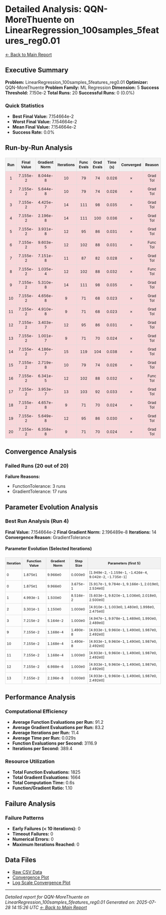 # Detailed Analysis: QQN-MoreThuente on LinearRegression_100samples_5features_reg0.01
[← Back to Main Report](benchmark_report.md)
## Executive Summary
**Problem:** LinearRegression_100samples_5features_reg0.01
**Optimizer:** QQN-MoreThuente
**Problem Family:** ML Regression
**Dimension:** 5
**Success Threshold:** 7.150e-2
**Total Runs:** 20
**Successful Runs:** 0 (0.0%)

### Quick Statistics
* **Best Final Value:** 7.154664e-2
* **Worst Final Value:** 7.154664e-2
* **Mean Final Value:** 7.154664e-2
* **Success Rate:** 0.0%


## Run-by-Run Analysis
<table style="border-collapse: collapse; width: 100%; margin: 20px 0; font-size: 12px;">
<tr style="background-color: #f2f2f2;">
<th style="border: 1px solid #ddd; padding: 6px; text-align: center;">Run</th>
<th style="border: 1px solid #ddd; padding: 6px; text-align: center;">Final Value</th>
<th style="border: 1px solid #ddd; padding: 6px; text-align: center;">Gradient Norm</th>
<th style="border: 1px solid #ddd; padding: 6px; text-align: center;">Iterations</th>
<th style="border: 1px solid #ddd; padding: 6px; text-align: center;">Func Evals</th>
<th style="border: 1px solid #ddd; padding: 6px; text-align: center;">Grad Evals</th>
<th style="border: 1px solid #ddd; padding: 6px; text-align: center;">Time (s)</th>
<th style="border: 1px solid #ddd; padding: 6px; text-align: center;">Converged</th>
<th style="border: 1px solid #ddd; padding: 6px; text-align: center;">Reason</th>
</tr>
<tr style="background-color: #f8d7da;">
<td style="border: 1px solid #ddd; padding: 6px; text-align: center;">1</td>
<td style="border: 1px solid #ddd; padding: 6px; text-align: center;">7.155e-2</td>
<td style="border: 1px solid #ddd; padding: 6px; text-align: center;">8.044e-8</td>
<td style="border: 1px solid #ddd; padding: 6px; text-align: center;">10</td>
<td style="border: 1px solid #ddd; padding: 6px; text-align: center;">79</td>
<td style="border: 1px solid #ddd; padding: 6px; text-align: center;">74</td>
<td style="border: 1px solid #ddd; padding: 6px; text-align: center;">0.026</td>
<td style="border: 1px solid #ddd; padding: 6px; text-align: center;">✗</td>
<td style="border: 1px solid #ddd; padding: 6px; text-align: center;">Grad Tol</td>
</tr>
<tr style="background-color: #f8d7da;">
<td style="border: 1px solid #ddd; padding: 6px; text-align: center;">2</td>
<td style="border: 1px solid #ddd; padding: 6px; text-align: center;">7.155e-2</td>
<td style="border: 1px solid #ddd; padding: 6px; text-align: center;">5.644e-8</td>
<td style="border: 1px solid #ddd; padding: 6px; text-align: center;">10</td>
<td style="border: 1px solid #ddd; padding: 6px; text-align: center;">79</td>
<td style="border: 1px solid #ddd; padding: 6px; text-align: center;">74</td>
<td style="border: 1px solid #ddd; padding: 6px; text-align: center;">0.026</td>
<td style="border: 1px solid #ddd; padding: 6px; text-align: center;">✗</td>
<td style="border: 1px solid #ddd; padding: 6px; text-align: center;">Grad Tol</td>
</tr>
<tr style="background-color: #f8d7da;">
<td style="border: 1px solid #ddd; padding: 6px; text-align: center;">3</td>
<td style="border: 1px solid #ddd; padding: 6px; text-align: center;">7.155e-2</td>
<td style="border: 1px solid #ddd; padding: 6px; text-align: center;">4.425e-7</td>
<td style="border: 1px solid #ddd; padding: 6px; text-align: center;">14</td>
<td style="border: 1px solid #ddd; padding: 6px; text-align: center;">111</td>
<td style="border: 1px solid #ddd; padding: 6px; text-align: center;">98</td>
<td style="border: 1px solid #ddd; padding: 6px; text-align: center;">0.035</td>
<td style="border: 1px solid #ddd; padding: 6px; text-align: center;">✗</td>
<td style="border: 1px solid #ddd; padding: 6px; text-align: center;">Grad Tol</td>
</tr>
<tr style="background-color: #f8d7da;">
<td style="border: 1px solid #ddd; padding: 6px; text-align: center;">4</td>
<td style="border: 1px solid #ddd; padding: 6px; text-align: center;">7.155e-2</td>
<td style="border: 1px solid #ddd; padding: 6px; text-align: center;">2.196e-8</td>
<td style="border: 1px solid #ddd; padding: 6px; text-align: center;">14</td>
<td style="border: 1px solid #ddd; padding: 6px; text-align: center;">111</td>
<td style="border: 1px solid #ddd; padding: 6px; text-align: center;">100</td>
<td style="border: 1px solid #ddd; padding: 6px; text-align: center;">0.036</td>
<td style="border: 1px solid #ddd; padding: 6px; text-align: center;">✗</td>
<td style="border: 1px solid #ddd; padding: 6px; text-align: center;">Grad Tol</td>
</tr>
<tr style="background-color: #f8d7da;">
<td style="border: 1px solid #ddd; padding: 6px; text-align: center;">5</td>
<td style="border: 1px solid #ddd; padding: 6px; text-align: center;">7.155e-2</td>
<td style="border: 1px solid #ddd; padding: 6px; text-align: center;">3.931e-8</td>
<td style="border: 1px solid #ddd; padding: 6px; text-align: center;">12</td>
<td style="border: 1px solid #ddd; padding: 6px; text-align: center;">95</td>
<td style="border: 1px solid #ddd; padding: 6px; text-align: center;">86</td>
<td style="border: 1px solid #ddd; padding: 6px; text-align: center;">0.031</td>
<td style="border: 1px solid #ddd; padding: 6px; text-align: center;">✗</td>
<td style="border: 1px solid #ddd; padding: 6px; text-align: center;">Grad Tol</td>
</tr>
<tr style="background-color: #f8d7da;">
<td style="border: 1px solid #ddd; padding: 6px; text-align: center;">6</td>
<td style="border: 1px solid #ddd; padding: 6px; text-align: center;">7.155e-2</td>
<td style="border: 1px solid #ddd; padding: 6px; text-align: center;">9.603e-5</td>
<td style="border: 1px solid #ddd; padding: 6px; text-align: center;">12</td>
<td style="border: 1px solid #ddd; padding: 6px; text-align: center;">102</td>
<td style="border: 1px solid #ddd; padding: 6px; text-align: center;">88</td>
<td style="border: 1px solid #ddd; padding: 6px; text-align: center;">0.031</td>
<td style="border: 1px solid #ddd; padding: 6px; text-align: center;">✗</td>
<td style="border: 1px solid #ddd; padding: 6px; text-align: center;">Func Tol</td>
</tr>
<tr style="background-color: #f8d7da;">
<td style="border: 1px solid #ddd; padding: 6px; text-align: center;">7</td>
<td style="border: 1px solid #ddd; padding: 6px; text-align: center;">7.155e-2</td>
<td style="border: 1px solid #ddd; padding: 6px; text-align: center;">7.151e-8</td>
<td style="border: 1px solid #ddd; padding: 6px; text-align: center;">11</td>
<td style="border: 1px solid #ddd; padding: 6px; text-align: center;">87</td>
<td style="border: 1px solid #ddd; padding: 6px; text-align: center;">82</td>
<td style="border: 1px solid #ddd; padding: 6px; text-align: center;">0.028</td>
<td style="border: 1px solid #ddd; padding: 6px; text-align: center;">✗</td>
<td style="border: 1px solid #ddd; padding: 6px; text-align: center;">Grad Tol</td>
</tr>
<tr style="background-color: #f8d7da;">
<td style="border: 1px solid #ddd; padding: 6px; text-align: center;">8</td>
<td style="border: 1px solid #ddd; padding: 6px; text-align: center;">7.155e-2</td>
<td style="border: 1px solid #ddd; padding: 6px; text-align: center;">1.035e-4</td>
<td style="border: 1px solid #ddd; padding: 6px; text-align: center;">12</td>
<td style="border: 1px solid #ddd; padding: 6px; text-align: center;">102</td>
<td style="border: 1px solid #ddd; padding: 6px; text-align: center;">88</td>
<td style="border: 1px solid #ddd; padding: 6px; text-align: center;">0.032</td>
<td style="border: 1px solid #ddd; padding: 6px; text-align: center;">✗</td>
<td style="border: 1px solid #ddd; padding: 6px; text-align: center;">Func Tol</td>
</tr>
<tr style="background-color: #f8d7da;">
<td style="border: 1px solid #ddd; padding: 6px; text-align: center;">9</td>
<td style="border: 1px solid #ddd; padding: 6px; text-align: center;">7.155e-2</td>
<td style="border: 1px solid #ddd; padding: 6px; text-align: center;">5.310e-8</td>
<td style="border: 1px solid #ddd; padding: 6px; text-align: center;">14</td>
<td style="border: 1px solid #ddd; padding: 6px; text-align: center;">111</td>
<td style="border: 1px solid #ddd; padding: 6px; text-align: center;">98</td>
<td style="border: 1px solid #ddd; padding: 6px; text-align: center;">0.035</td>
<td style="border: 1px solid #ddd; padding: 6px; text-align: center;">✗</td>
<td style="border: 1px solid #ddd; padding: 6px; text-align: center;">Grad Tol</td>
</tr>
<tr style="background-color: #f8d7da;">
<td style="border: 1px solid #ddd; padding: 6px; text-align: center;">10</td>
<td style="border: 1px solid #ddd; padding: 6px; text-align: center;">7.155e-2</td>
<td style="border: 1px solid #ddd; padding: 6px; text-align: center;">4.656e-8</td>
<td style="border: 1px solid #ddd; padding: 6px; text-align: center;">9</td>
<td style="border: 1px solid #ddd; padding: 6px; text-align: center;">71</td>
<td style="border: 1px solid #ddd; padding: 6px; text-align: center;">68</td>
<td style="border: 1px solid #ddd; padding: 6px; text-align: center;">0.023</td>
<td style="border: 1px solid #ddd; padding: 6px; text-align: center;">✗</td>
<td style="border: 1px solid #ddd; padding: 6px; text-align: center;">Grad Tol</td>
</tr>
<tr style="background-color: #f8d7da;">
<td style="border: 1px solid #ddd; padding: 6px; text-align: center;">11</td>
<td style="border: 1px solid #ddd; padding: 6px; text-align: center;">7.155e-2</td>
<td style="border: 1px solid #ddd; padding: 6px; text-align: center;">4.910e-8</td>
<td style="border: 1px solid #ddd; padding: 6px; text-align: center;">9</td>
<td style="border: 1px solid #ddd; padding: 6px; text-align: center;">71</td>
<td style="border: 1px solid #ddd; padding: 6px; text-align: center;">68</td>
<td style="border: 1px solid #ddd; padding: 6px; text-align: center;">0.023</td>
<td style="border: 1px solid #ddd; padding: 6px; text-align: center;">✗</td>
<td style="border: 1px solid #ddd; padding: 6px; text-align: center;">Grad Tol</td>
</tr>
<tr style="background-color: #f8d7da;">
<td style="border: 1px solid #ddd; padding: 6px; text-align: center;">12</td>
<td style="border: 1px solid #ddd; padding: 6px; text-align: center;">7.155e-2</td>
<td style="border: 1px solid #ddd; padding: 6px; text-align: center;">3.403e-7</td>
<td style="border: 1px solid #ddd; padding: 6px; text-align: center;">12</td>
<td style="border: 1px solid #ddd; padding: 6px; text-align: center;">95</td>
<td style="border: 1px solid #ddd; padding: 6px; text-align: center;">86</td>
<td style="border: 1px solid #ddd; padding: 6px; text-align: center;">0.031</td>
<td style="border: 1px solid #ddd; padding: 6px; text-align: center;">✗</td>
<td style="border: 1px solid #ddd; padding: 6px; text-align: center;">Grad Tol</td>
</tr>
<tr style="background-color: #f8d7da;">
<td style="border: 1px solid #ddd; padding: 6px; text-align: center;">13</td>
<td style="border: 1px solid #ddd; padding: 6px; text-align: center;">7.155e-2</td>
<td style="border: 1px solid #ddd; padding: 6px; text-align: center;">1.001e-7</td>
<td style="border: 1px solid #ddd; padding: 6px; text-align: center;">9</td>
<td style="border: 1px solid #ddd; padding: 6px; text-align: center;">71</td>
<td style="border: 1px solid #ddd; padding: 6px; text-align: center;">70</td>
<td style="border: 1px solid #ddd; padding: 6px; text-align: center;">0.024</td>
<td style="border: 1px solid #ddd; padding: 6px; text-align: center;">✗</td>
<td style="border: 1px solid #ddd; padding: 6px; text-align: center;">Grad Tol</td>
</tr>
<tr style="background-color: #f8d7da;">
<td style="border: 1px solid #ddd; padding: 6px; text-align: center;">14</td>
<td style="border: 1px solid #ddd; padding: 6px; text-align: center;">7.155e-2</td>
<td style="border: 1px solid #ddd; padding: 6px; text-align: center;">4.186e-7</td>
<td style="border: 1px solid #ddd; padding: 6px; text-align: center;">15</td>
<td style="border: 1px solid #ddd; padding: 6px; text-align: center;">119</td>
<td style="border: 1px solid #ddd; padding: 6px; text-align: center;">104</td>
<td style="border: 1px solid #ddd; padding: 6px; text-align: center;">0.038</td>
<td style="border: 1px solid #ddd; padding: 6px; text-align: center;">✗</td>
<td style="border: 1px solid #ddd; padding: 6px; text-align: center;">Grad Tol</td>
</tr>
<tr style="background-color: #f8d7da;">
<td style="border: 1px solid #ddd; padding: 6px; text-align: center;">15</td>
<td style="border: 1px solid #ddd; padding: 6px; text-align: center;">7.155e-2</td>
<td style="border: 1px solid #ddd; padding: 6px; text-align: center;">2.719e-8</td>
<td style="border: 1px solid #ddd; padding: 6px; text-align: center;">10</td>
<td style="border: 1px solid #ddd; padding: 6px; text-align: center;">79</td>
<td style="border: 1px solid #ddd; padding: 6px; text-align: center;">74</td>
<td style="border: 1px solid #ddd; padding: 6px; text-align: center;">0.026</td>
<td style="border: 1px solid #ddd; padding: 6px; text-align: center;">✗</td>
<td style="border: 1px solid #ddd; padding: 6px; text-align: center;">Grad Tol</td>
</tr>
<tr style="background-color: #f8d7da;">
<td style="border: 1px solid #ddd; padding: 6px; text-align: center;">16</td>
<td style="border: 1px solid #ddd; padding: 6px; text-align: center;">7.155e-2</td>
<td style="border: 1px solid #ddd; padding: 6px; text-align: center;">6.341e-5</td>
<td style="border: 1px solid #ddd; padding: 6px; text-align: center;">12</td>
<td style="border: 1px solid #ddd; padding: 6px; text-align: center;">102</td>
<td style="border: 1px solid #ddd; padding: 6px; text-align: center;">88</td>
<td style="border: 1px solid #ddd; padding: 6px; text-align: center;">0.032</td>
<td style="border: 1px solid #ddd; padding: 6px; text-align: center;">✗</td>
<td style="border: 1px solid #ddd; padding: 6px; text-align: center;">Func Tol</td>
</tr>
<tr style="background-color: #f8d7da;">
<td style="border: 1px solid #ddd; padding: 6px; text-align: center;">17</td>
<td style="border: 1px solid #ddd; padding: 6px; text-align: center;">7.155e-2</td>
<td style="border: 1px solid #ddd; padding: 6px; text-align: center;">3.953e-7</td>
<td style="border: 1px solid #ddd; padding: 6px; text-align: center;">13</td>
<td style="border: 1px solid #ddd; padding: 6px; text-align: center;">103</td>
<td style="border: 1px solid #ddd; padding: 6px; text-align: center;">92</td>
<td style="border: 1px solid #ddd; padding: 6px; text-align: center;">0.033</td>
<td style="border: 1px solid #ddd; padding: 6px; text-align: center;">✗</td>
<td style="border: 1px solid #ddd; padding: 6px; text-align: center;">Grad Tol</td>
</tr>
<tr style="background-color: #f8d7da;">
<td style="border: 1px solid #ddd; padding: 6px; text-align: center;">18</td>
<td style="border: 1px solid #ddd; padding: 6px; text-align: center;">7.155e-2</td>
<td style="border: 1px solid #ddd; padding: 6px; text-align: center;">4.657e-8</td>
<td style="border: 1px solid #ddd; padding: 6px; text-align: center;">9</td>
<td style="border: 1px solid #ddd; padding: 6px; text-align: center;">71</td>
<td style="border: 1px solid #ddd; padding: 6px; text-align: center;">70</td>
<td style="border: 1px solid #ddd; padding: 6px; text-align: center;">0.024</td>
<td style="border: 1px solid #ddd; padding: 6px; text-align: center;">✗</td>
<td style="border: 1px solid #ddd; padding: 6px; text-align: center;">Grad Tol</td>
</tr>
<tr style="background-color: #f8d7da;">
<td style="border: 1px solid #ddd; padding: 6px; text-align: center;">19</td>
<td style="border: 1px solid #ddd; padding: 6px; text-align: center;">7.155e-2</td>
<td style="border: 1px solid #ddd; padding: 6px; text-align: center;">5.649e-8</td>
<td style="border: 1px solid #ddd; padding: 6px; text-align: center;">12</td>
<td style="border: 1px solid #ddd; padding: 6px; text-align: center;">95</td>
<td style="border: 1px solid #ddd; padding: 6px; text-align: center;">86</td>
<td style="border: 1px solid #ddd; padding: 6px; text-align: center;">0.030</td>
<td style="border: 1px solid #ddd; padding: 6px; text-align: center;">✗</td>
<td style="border: 1px solid #ddd; padding: 6px; text-align: center;">Grad Tol</td>
</tr>
<tr style="background-color: #f8d7da;">
<td style="border: 1px solid #ddd; padding: 6px; text-align: center;">20</td>
<td style="border: 1px solid #ddd; padding: 6px; text-align: center;">7.155e-2</td>
<td style="border: 1px solid #ddd; padding: 6px; text-align: center;">6.358e-8</td>
<td style="border: 1px solid #ddd; padding: 6px; text-align: center;">9</td>
<td style="border: 1px solid #ddd; padding: 6px; text-align: center;">71</td>
<td style="border: 1px solid #ddd; padding: 6px; text-align: center;">70</td>
<td style="border: 1px solid #ddd; padding: 6px; text-align: center;">0.024</td>
<td style="border: 1px solid #ddd; padding: 6px; text-align: center;">✗</td>
<td style="border: 1px solid #ddd; padding: 6px; text-align: center;">Grad Tol</td>
</tr>
</table>

## Convergence Analysis

### Failed Runs (20 out of 20)

**Failure Reasons:**
- FunctionTolerance: 3 runs
- GradientTolerance: 17 runs

## Parameter Evolution Analysis

### Best Run Analysis (Run 4)
**Final Value:** 7.154664e-2
**Final Gradient Norm:** 2.196489e-8
**Iterations:** 14
**Convergence Reason:** GradientTolerance

#### Parameter Evolution (Selected Iterations)

<table style="border-collapse: collapse; width: 100%; margin: 20px 0; font-size: 11px;">
<tr style="background-color: #f2f2f2;">
<th style="border: 1px solid #ddd; padding: 4px;">Iteration</th>
<th style="border: 1px solid #ddd; padding: 4px;">Function Value</th>
<th style="border: 1px solid #ddd; padding: 4px;">Gradient Norm</th>
<th style="border: 1px solid #ddd; padding: 4px;">Step Size</th>
<th style="border: 1px solid #ddd; padding: 4px;">Parameters (first 5)</th>
</tr>
<tr><td style="border: 1px solid #ddd; padding: 4px;">0</td><td style="border: 1px solid #ddd; padding: 4px;">1.875e1</td><td style="border: 1px solid #ddd; padding: 4px;">9.966e0</td><td style="border: 1px solid #ddd; padding: 4px;">0.000e0</td><td style="border: 1px solid #ddd; padding: 4px;">[1.949e-2, -1.159e-1, -1.426e-4, 9.042e-2, -1.735e-1]</td></tr>
<tr><td style="border: 1px solid #ddd; padding: 4px;">0</td><td style="border: 1px solid #ddd; padding: 4px;">1.875e1</td><td style="border: 1px solid #ddd; padding: 4px;">9.966e0</td><td style="border: 1px solid #ddd; padding: 4px;">3.675e-1</td><td style="border: 1px solid #ddd; padding: 4px;">[5.917e-1, 9.784e-1, 9.166e-1, 2.019e0, 2.534e0]</td></tr>
<tr><td style="border: 1px solid #ddd; padding: 4px;">1</td><td style="border: 1px solid #ddd; padding: 4px;">4.993e-1</td><td style="border: 1px solid #ddd; padding: 4px;">1.500e0</td><td style="border: 1px solid #ddd; padding: 4px;">8.516e-2</td><td style="border: 1px solid #ddd; padding: 4px;">[5.603e-1, 9.820e-1, 1.036e0, 2.018e0, 2.500e0]</td></tr>
<tr><td style="border: 1px solid #ddd; padding: 4px;">2</td><td style="border: 1px solid #ddd; padding: 4px;">3.301e-1</td><td style="border: 1px solid #ddd; padding: 4px;">1.150e0</td><td style="border: 1px solid #ddd; padding: 4px;">1.000e0</td><td style="border: 1px solid #ddd; padding: 4px;">[4.910e-1, 1.003e0, 1.480e0, 1.998e0, 2.475e0]</td></tr>
<tr><td style="border: 1px solid #ddd; padding: 4px;">3</td><td style="border: 1px solid #ddd; padding: 4px;">7.215e-2</td><td style="border: 1px solid #ddd; padding: 4px;">5.164e-2</td><td style="border: 1px solid #ddd; padding: 4px;">1.000e0</td><td style="border: 1px solid #ddd; padding: 4px;">[4.947e-1, 9.978e-1, 1.489e0, 1.990e0, 2.489e0]</td></tr>
<tr><td style="border: 1px solid #ddd; padding: 4px;">9</td><td style="border: 1px solid #ddd; padding: 4px;">7.155e-2</td><td style="border: 1px solid #ddd; padding: 4px;">1.168e-4</td><td style="border: 1px solid #ddd; padding: 4px;">1.490e-8</td><td style="border: 1px solid #ddd; padding: 4px;">[4.933e-1, 9.960e-1, 1.490e0, 1.987e0, 2.492e0]</td></tr>
<tr><td style="border: 1px solid #ddd; padding: 4px;">10</td><td style="border: 1px solid #ddd; padding: 4px;">7.155e-2</td><td style="border: 1px solid #ddd; padding: 4px;">1.168e-4</td><td style="border: 1px solid #ddd; padding: 4px;">1.490e-8</td><td style="border: 1px solid #ddd; padding: 4px;">[4.933e-1, 9.960e-1, 1.490e0, 1.987e0, 2.492e0]</td></tr>
<tr><td style="border: 1px solid #ddd; padding: 4px;">11</td><td style="border: 1px solid #ddd; padding: 4px;">7.155e-2</td><td style="border: 1px solid #ddd; padding: 4px;">1.168e-4</td><td style="border: 1px solid #ddd; padding: 4px;">1.000e0</td><td style="border: 1px solid #ddd; padding: 4px;">[4.933e-1, 9.960e-1, 1.490e0, 1.987e0, 2.492e0]</td></tr>
<tr><td style="border: 1px solid #ddd; padding: 4px;">12</td><td style="border: 1px solid #ddd; padding: 4px;">7.155e-2</td><td style="border: 1px solid #ddd; padding: 4px;">6.988e-6</td><td style="border: 1px solid #ddd; padding: 4px;">1.000e0</td><td style="border: 1px solid #ddd; padding: 4px;">[4.933e-1, 9.960e-1, 1.490e0, 1.987e0, 2.492e0]</td></tr>
<tr><td style="border: 1px solid #ddd; padding: 4px;">13</td><td style="border: 1px solid #ddd; padding: 4px;">7.155e-2</td><td style="border: 1px solid #ddd; padding: 4px;">2.196e-8</td><td style="border: 1px solid #ddd; padding: 4px;">0.000e0</td><td style="border: 1px solid #ddd; padding: 4px;">[4.933e-1, 9.960e-1, 1.490e0, 1.987e0, 2.492e0]</td></tr>
</table>

## Performance Analysis

### Computational Efficiency
- **Average Function Evaluations per Run:** 91.2
- **Average Gradient Evaluations per Run:** 83.2
- **Average Iterations per Run:** 11.4
- **Average Time per Run:** 0.029s
- **Function Evaluations per Second:** 3116.9
- **Iterations per Second:** 389.4
### Resource Utilization
- **Total Function Evaluations:** 1825
- **Total Gradient Evaluations:** 1664
- **Total Computation Time:** 0.6s
- **Function/Gradient Ratio:** 1.10
## Failure Analysis

### Failure Patterns
- **Early Failures (< 10 iterations):** 0
- **Timeout Failures:** 0
- **Numerical Errors:** 0
- **Maximum Iterations Reached:** 0


## Data Files
* [Raw CSV Data](problems/LinearRegression_100samples_5features_reg0.01_results.csv)
* [Convergence Plot](convergence_LinearRegression_100samples_5features_reg0.01.png)
* [Log Scale Convergence Plot](convergence_LinearRegression_100samples_5features_reg0.01_log.png)


---
*Detailed report for QQN-MoreThuente on LinearRegression_100samples_5features_reg0.01*
*Generated on: 2025-07-28 14:15:26 UTC*
*[← Back to Main Report](benchmark_report.md)*
